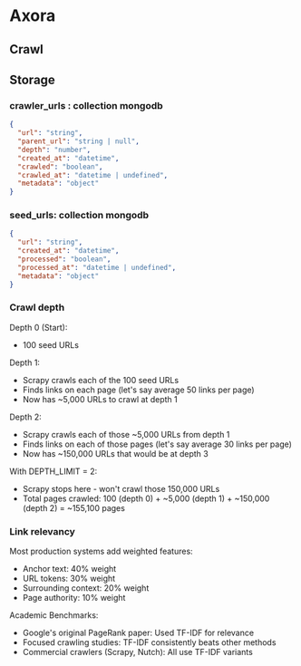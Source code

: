 # Axora

## Crawl

## Storage
### crawler_urls : collection mongodb
```json
{
  "url": "string",
  "parent_url": "string | null",
  "depth": "number",
  "created_at": "datetime",
  "crawled": "boolean",
  "crawled_at": "datetime | undefined",
  "metadata": "object"
}
```

### seed_urls: collection mongodb
```json
{
  "url": "string",
  "created_at": "datetime", 
  "processed": "boolean",
  "processed_at": "datetime | undefined",
  "metadata": "object"
}
```

### Crawl depth
Depth 0 (Start):
- 100 seed URLs

Depth 1:
- Scrapy crawls each of the 100 seed URLs
- Finds links on each page (let's say average 50 links per page)
- Now has ~5,000 URLs to crawl at depth 1

Depth 2:
- Scrapy crawls each of those ~5,000 URLs from depth 1
- Finds links on each of those pages (let's say average 30 links per page)
- Now has ~150,000 URLs that would be at depth 3

With DEPTH_LIMIT = 2:
- Scrapy stops here - won't crawl those 150,000 URLs
- Total pages crawled: 100 (depth 0) + ~5,000 (depth 1) + ~150,000 (depth 2) = ~155,100 pages

### Link relevancy
 Most production systems add weighted features:
  - Anchor text: 40% weight
  - URL tokens: 30% weight
  - Surrounding context: 20% weight
  - Page authority: 10% weight

  Academic Benchmarks:

  - Google's original PageRank paper: Used TF-IDF for relevance
  - Focused crawling studies: TF-IDF consistently beats other methods
  - Commercial crawlers (Scrapy, Nutch): All use TF-IDF variants
